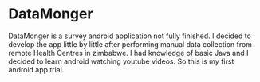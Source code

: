# DataMonger

DataMonger is a survey android application not fully finished. I decided to develop the app little by little after performing manual data collection from remote Health Centres in zimbabwe. 
I had knowledge of basic Java and I decided to learn android watching youtube videos. So this is my first android app trial.
